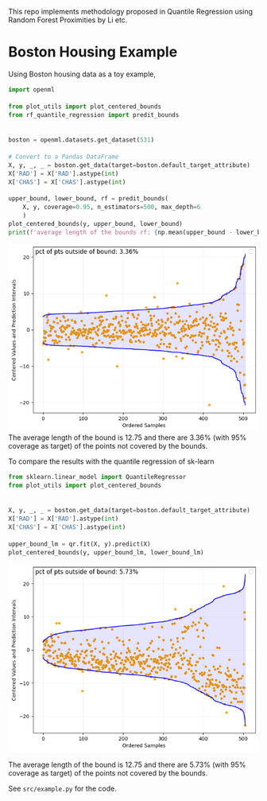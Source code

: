 This repo implements methodology proposed in Quantile Regression using Random Forest Proximities by Li etc.

# Boston Housing Example
Using Boston housing data as a toy example,
```python
import openml

from plot_utils import plot_centered_bounds
from rf_quantile_regression import predit_bounds


boston = openml.datasets.get_dataset(531)

# Convert to a Pandas DataFrame
X, y, _, _ = boston.get_data(target=boston.default_target_attribute)
X['RAD'] = X['RAD'].astype(int)
X['CHAS'] = X['CHAS'].astype(int)

upper_bound, lower_bound, rf = predit_bounds(
    X, y, coverage=0.95, n_estimators=500, max_depth=6
    )
plot_centered_bounds(y, upper_bound, lower_bound)
print(f'average length of the bounds rf: {np.mean(upper_bound - lower_bound)}')
```
![RF Bounds](plots/rf_bounds.png)
The average length of the bound is 12.75 and there are 3.36% (with 95% coverage as target) of the points not covered by the bounds.

To compare the results with the quantile regression of sk-learn
```python
from sklearn.linear_model import QuantileRegressor
from plot_utils import plot_centered_bounds


X, y, _, _ = boston.get_data(target=boston.default_target_attribute)
X['RAD'] = X['RAD'].astype(int)
X['CHAS'] = X['CHAS'].astype(int)

upper_bound_lm = qr.fit(X, y).predict(X)
plot_centered_bounds(y, upper_bound_lm, lower_bound_lm)
```
![LM Bounds](plots/lm_bounds.png)

The average length of the bound is 12.75 and there are 5.73% (with 95% coverage as target) of the points not covered by the bounds.

See `src/example.py` for the code.